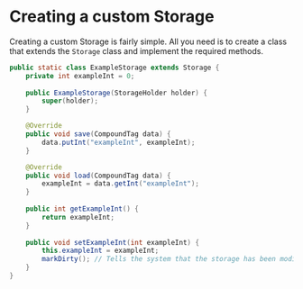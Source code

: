 # Creating a custom Storage

Creating a custom Storage is fairly simple. All you need is to create a class that extends the `Storage` class and
implement the required methods.
```java
public static class ExampleStorage extends Storage {
    private int exampleInt = 0;
    
    public ExampleStorage(StorageHolder holder) {
        super(holder);
    }

    @Override
    public void save(CompoundTag data) {
        data.putInt("exampleInt", exampleInt);
    }

    @Override
    public void load(CompoundTag data) {
        exampleInt = data.getInt("exampleInt");
    }
    
    public int getExampleInt() {
        return exampleInt;
    }
    
    public void setExampleInt(int exampleInt) {
        this.exampleInt = exampleInt;
        markDirty(); // Tells the system that the storage has been modified
    }
}
```
